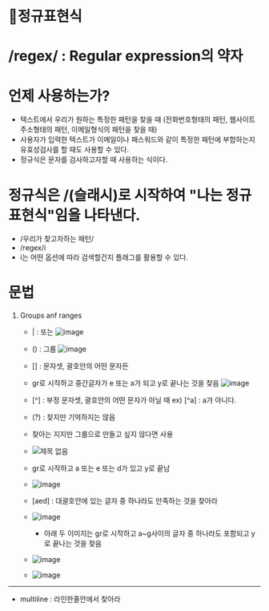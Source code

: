# 🌼정규표현식
# /regex/ : Regular expression의 약자

# 언제 사용하는가?
- 텍스트에서 우리가 원하는 특정한 패턴을 찾을 때 (전화번호형태의 패턴, 웹사이트주소형태의 패턴, 이메일형식의 패턴을 찾을 때)
- 사용자가 입력한 텍스트가 이메일이나 패스워드와 같이 특정한 패턴에 부합하는지 유효성검사를 할 때도 사용할 수 있다.
- 정규식은 문자를 검사하고자할 때 사용하는 식이다.

# 정규식은 /(슬래시)로 시작하여 "나는 정규표현식"임을 나타낸다.
- /우리가 찾고자하는 패턴/
- /regex/i
- i는 어떤 옵션에 따라 검색할건지 플래그를 활용할 수 있다.

# 문법
1) Groups anf ranges
   - |  : 또는 ![image](https://github.com/leegowoon/regex/assets/145514701/80f8d1f0-26f2-483b-8acd-f451ddac2e12)

   - () : 그룹 ![image](https://github.com/leegowoon/regex/assets/145514701/8203b2c3-9990-4186-9ad4-fd772f1422bf)

   - [] : 문자셋, 괄호안의 어떤 문자든
   - gr로 시작하고 중간글자가 e 또는 a가 되고 y로 끝나는 것을 찾음  ![image](https://github.com/leegowoon/regex/assets/145514701/852d6c09-1be1-4559-b382-92f125a916c4)

   
   - [^] : 부정 문자셋, 괄호안의 어떤 문자가 아닐 때 ex) [^a] : a가 아니다.
   - (?) : 찾지만 기억하지는 않음
   - 찾아는 지지만 그룹으로 만들고 싶지 않다면 사용 
   - ![제목 없음](https://github.com/leegowoon/regex/assets/145514701/8fd32774-2127-4958-bb24-4b1fef3dc3dc)

   - gr로 시작하고 a 또는 e 또는 d가 있고 y로 끝남 
   - ![image](https://github.com/leegowoon/regex/assets/145514701/b4ed1a62-935d-4516-bb26-b6defef14bfc)
   - [aed] : 대괄호안에 있는 글자 중 하나라도 만족하는 것을 찾아라
   - ![image](https://github.com/leegowoon/regex/assets/145514701/470ee153-7590-497a-abff-6592cf5a9c91)
     - 아래 두 이미지는 gr로 시작하고 a~g사이의 글자 중 하나라도 포함되고 y로 끝나는 것을 찾음
   - ![image](https://github.com/leegowoon/regex/assets/145514701/fa481ccd-6e29-45e9-8f10-794165bff5a6)
   - ![image](https://github.com/leegowoon/regex/assets/145514701/6c598e3c-ac6f-4747-8ac3-3b11883ca8b7)




  

---
- multiline : 라인한줄안에서 찾아라
